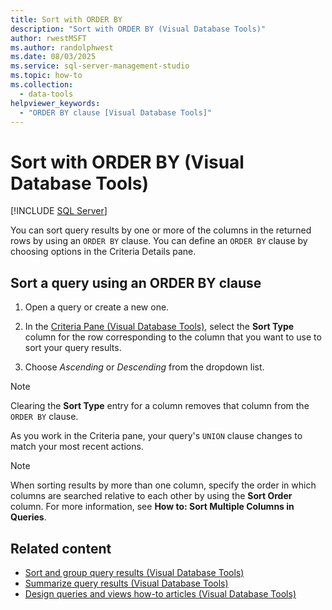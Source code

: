 ```yaml
---
title: Sort with ORDER BY
description: "Sort with ORDER BY (Visual Database Tools)"
author: rwestMSFT
ms.author: randolphwest
ms.date: 08/03/2025
ms.service: sql-server-management-studio
ms.topic: how-to
ms.collection:
  - data-tools
helpviewer_keywords:
  - "ORDER BY clause [Visual Database Tools]"
---
```

# Sort with ORDER BY (Visual Database Tools)

[!INCLUDE [SQL Server](../includes/applies-to-version/sqlserver.md)]

You can sort query results by one or more of the columns in the returned rows by using an `ORDER BY` clause. You can define an `ORDER BY` clause by choosing options in the Criteria Details pane.

## Sort a query using an ORDER BY clause

1. Open a query or create a new one.

1. In the [Criteria Pane (Visual Database Tools)](criteria-pane-visual-database-tools.md), select the **Sort Type** column for the row corresponding to the column that you want to use to sort your query results.

1. Choose *Ascending* or *Descending* from the dropdown list.

> [!NOTE]  
> Clearing the **Sort Type** entry for a column removes that column from the `ORDER BY` clause.

As you work in the Criteria pane, your query's `UNION` clause changes to match your most recent actions.

> [!NOTE]  
> When sorting results by more than one column, specify the order in which columns are searched relative to each other by using the **Sort Order** column. For more information, see **How to: Sort Multiple Columns in Queries**.

## Related content

- [Sort and group query results (Visual Database Tools)](sort-and-group-query-results-visual-database-tools.md)
- [Summarize query results (Visual Database Tools)](summarize-query-results-visual-database-tools.md)
- [Design queries and views how-to articles (Visual Database Tools)](design-queries-and-views-how-to-topics-visual-database-tools.md)
